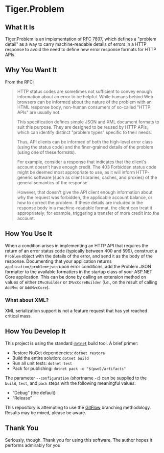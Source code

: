 # Tiger.Problem

## What It Is

Tiger.Problem is an implementation of [RFC 7807](https://tools.ietf.org/html/rfc7807), which defines a "problem detail" as a way to carry machine-readable details of errors in a HTTP response to avoid the need to define new error response formats for HTTP APIs.

## Why You Want It

From the RFC:

> HTTP status codes are sometimes not sufficient to convey
> enough information about an error to be helpful.  While humans behind
> Web browsers can be informed about the nature of the problem with an
> HTML response body, non-human consumers of
> so-called "HTTP APIs" are usually not.
>
> This specification defines simple JSON and XML
> document formats to suit this purpose.  They
> are designed to be reused by HTTP APIs, which can identify distinct
> "problem types" specific to their needs.
>
> Thus, API clients can be informed of both the high-level error class
> (using the status code) and the finer-grained details of the problem
> (using one of these formats).
>
> For example, consider a response that indicates that the client's
> account doesn't have enough credit.  The 403 Forbidden status code
> might be deemed most appropriate to use, as it will inform HTTP-
> generic software (such as client libraries, caches, and proxies) of
> the general semantics of the response.
>
> However, that doesn't give the API client enough information about
> why the request was forbidden, the applicable account balance, or how
> to correct the problem.  If these details are included in the
> response body in a machine-readable format, the client can treat it
> appropriately; for example, triggering a transfer of more credit into
> the account.

## How You Use It

When a condition arises in implementing an HTTP API that requires the return of an error status code (typically between 400 and 599), construct a `Problem` object with the details of the error, and send it as the body of the response. Documenting that your application returns `application/problem+json` upon error conditions, add the Problem JSON formatter to the available formatters in the startup class of your ASP.NET Core application. This can be done by calling an extension method on values of either `IMvcBuilder` or `IMvcCoreBuilder` (<i lang="la">i.e.</i>, on the result of calling `AddMvc` or `AddMvcCore`).

### What about XML?

XML serialization support is not a feature request that has yet reached critical mass.

## How You Develop It

This project is using the standard [`dotnet`](https://dot.net) build tool. A brief primer:

- Restore NuGet dependencies: `dotnet restore`
- Build the entire solution: `dotnet build`
- Run all unit tests: `dotnet test`
- Pack for publishing: `dotnet pack -o "$(pwd)/artifacts"`

The parameter `--configuration` (shortname `-c`) can be supplied to the `build`, `test`, and `pack` steps with the following meaningful values:

- “Debug” (the default)
- “Release”

This repository is attempting to use the [GitFlow](http://jeffkreeftmeijer.com/2010/why-arent-you-using-git-flow/) branching methodology. Results may be mixed, please be aware.
## Thank You

Seriously, though. Thank you for using this software. The author hopes it performs admirably for you.

